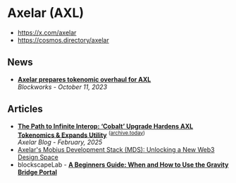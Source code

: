 # Axelar (AXL)

- https://x.com/axelar
- https://cosmos.directory/axelar

## News

- [**Axelar prepares tokenomic overhaul for AXL**](https://blockworks.co/news/axelear-tokenomics-axl-overhaul-deflationary-blockchain-integration)
  <br/>_Blockworks - October 11, 2023_

## Articles
- [**The Path to Infinite Interop: ‘Cobalt’ Upgrade Hardens AXL Tokenomics & Expands Utility**](https://www.axelar.network/blog/cobalt-tokenomics-upgrade)
  <sup>([archive.today](https://archive.ph/pBYB0))</sup>
  <br/>_Axelar Blog - February, 2025_
- [Axelar's Mobius Development Stack (MDS): Unlocking a New Web3 Design Space](https://www.axelar.network/blog/mobius-development-stack-launch)
- blockscapeLab - [**A Beginners Guide: When and How to Use the Gravity Bridge Portal**](https://blockscape-network.medium.com/a-beginners-guide-when-and-how-to-use-the-gravity-bridge-portal-97d5745025dd)
